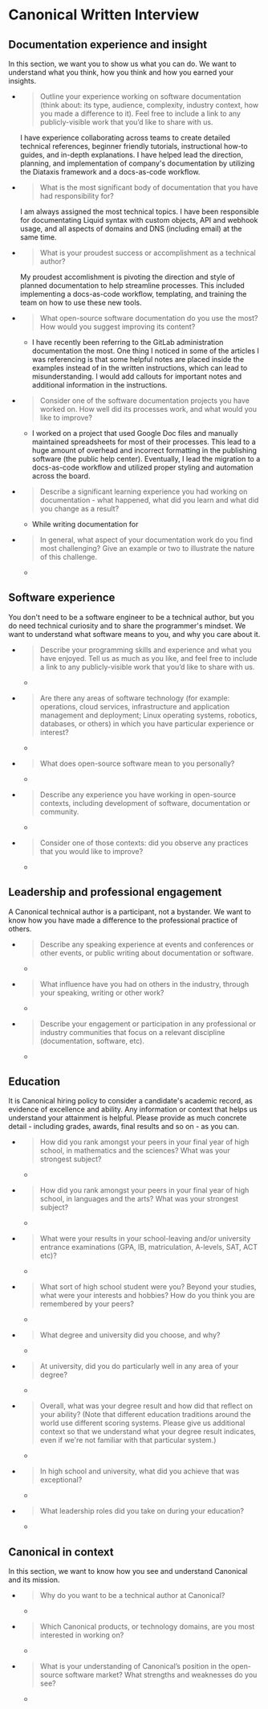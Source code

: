 # Canonical Written Interview

## Documentation experience and insight

In this section, we want you to show us what you can do. We want to understand what you think, how you think and how you earned your insights.

- > Outline your experience working on software documentation (think about: its type, audience, complexity, industry context, how you made a difference to it). Feel free to include a link to any publicly-visible work that you’d like to share with us.

  I have experience collaborating across teams to create detailed technical references, beginner friendly tutorials, instructional how-to guides, and in-depth explanations. I have helped lead the direction, planning, and implementation of company's documentation by utilizing the Diataxis framework and a docs-as-code workflow.

- > What is the most significant body of documentation that you have had responsibility for?

  I am always assigned the most technical topics. I have been responsible for documentating Liquid syntax with custom objects, API and webhook usage, and all aspects of domains and DNS (including email) at the same time.

- > What is your proudest success or accomplishment as a technical author?

  My proudest accomlishment is pivoting the direction and style of planned documentation to help streamline processes. This included implementing a docs-as-code workflow, templating, and training the team on how to use these new tools.

- > What open-source software documentation do you use the most? How would you suggest improving its content?

  - I have recently been referring to the GitLab administration documentation the most. One thing I noticed in some of the articles I was referencing is that some helpful notes are placed inside the examples instead of in the written instructions, which can lead to misunderstanding. I would add callouts for important notes and additional information in the instructions.

- > Consider one of the software documentation projects you have worked on. How well did its processes work, and what would you like to improve?

  - I worked on a project that used Google Doc files and manually maintained spreadsheets for most of their processes. This lead to a huge amount of overhead and incorrect formatting in the publishing software (the public help center). Eventually, I lead the migration to a docs-as-code workflow and utilized proper styling and automation across the board.

- > Describe a significant learning experience you had working on documentation - what happened, what did you learn and what did you change as a result?

  - While writing documentation for 

- > In general, what aspect of your documentation work do you find most challenging? Give an example or two to illustrate the nature of this challenge.

  -

## Software experience

You don't need to be a software engineer to be a technical author, but you do need technical curiosity and to share the programmer's mindset. We want to understand what software means to you, and why you care about it.

- > Describe your programming skills and experience and what you have enjoyed. Tell us as much as you like, and feel free to include a link to any publicly-visible work that you’d like to share with us.

  -

- > Are there any areas of software technology (for example: operations, cloud services, infrastructure and application management and deployment; Linux operating systems, robotics, databases, or others) in which you have particular experience or interest?

  -

- > What does open-source software mean to you personally?

  -

- > Describe any experience you have working in open-source contexts, including development of software, documentation or community.

  -

- > Consider one of those contexts: did you observe any practices that you would like to improve?

  -

## Leadership and professional engagement

A Canonical technical author is a participant, not a bystander. We want to know how you have made a difference to the professional practice of others.

- > Describe any speaking experience at events and conferences or other events, or public writing about documentation or software.

  -

- > What influence have you had on others in the industry, through your speaking, writing or other work?

  -

- > Describe your engagement or participation in any professional or industry communities that focus on a relevant discipline (documentation, software, etc).

  -

## Education

It is Canonical hiring policy to consider a candidate's academic record, as evidence of excellence and ability. Any information or context that helps us understand your attainment is helpful. Please provide as much concrete detail - including grades, awards, final results and so on - as you can.

- > How did you rank amongst your peers in your final year of high school, in mathematics and the sciences? What was your strongest subject?

  -

- > How did you rank amongst your peers in your final year of high school, in languages and the arts? What was your strongest subject?

  -

- > What were your results in your school-leaving and/or university entrance examinations (GPA, IB, matriculation, A-levels, SAT, ACT etc)?

  -

- > What sort of high school student were you? Beyond your studies, what were your interests and hobbies? How do you think you are remembered by your peers?

  -

- > What degree and university did you choose, and why?

  -

- > At university, did you do particularly well in any area of your degree?

  -

- > Overall, what was your degree result and how did that reflect on your ability? (Note that different education traditions around the world use different scoring systems. Please give us additional context so that we understand what your degree result indicates, even if we're not familiar with that particular system.)

  -

- > In high school and university, what did you achieve that was exceptional?

  -

- > What leadership roles did you take on during your education?

  -

## Canonical in context

In this section, we want to know how you see and understand Canonical and its mission.

- > Why do you want to be a technical author at Canonical?

  -

- > Which Canonical products, or technology domains, are you most interested in working on?

  -

- > What is your understanding of Canonical’s position in the open-source software market? What strengths and weaknesses do you see?

  -
